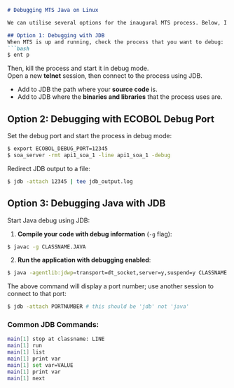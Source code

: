 ```md
# Debugging MTS Java on Linux

We can utilise several options for the inaugural MTS process. Below, I will go over some of the options I have employed.

## Option 1: Debugging with JDB
When MTS is up and running, check the process that you want to debug:
```bash
$ ent p
```

Then, kill the process and start it in debug mode.  
Open a new **telnet** session, then connect to the process using JDB.  
- Add to JDB the path where your **source code** is.  
- Add to JDB where the **binaries and libraries** that the process uses are.  

## Option 2: Debugging with ECOBOL Debug Port
Set the debug port and start the process in debug mode:
```bash
$ export ECOBOL_DEBUG_PORT=12345
$ soa_server -rmt api1_soa_1 -line api1_soa_1 -debug
```

Redirect JDB output to a file:
```bash
$ jdb -attach 12345 | tee jdb_output.log
```

## Option 3: Debugging Java with JDB
Start Java debug using JDB:

1. **Compile your code with debug information** (`-g` flag):
```bash
$ javac -g CLASSNAME.JAVA
```

2. **Run the application with debugging enabled**:
```bash
$ java -agentlib:jdwp=transport=dt_socket,server=y,suspend=y CLASSNAME
```

The above command will display a port number; use another session to connect to that port:
```bash
$ jdb -attach PORTNUMBER # this should be 'jdb' not 'java'
```

### Common JDB Commands:
```bash
main[1] stop at classname: LINE
main[1] run
main[1] list
main[1] print var
main[1] set var=VALUE
main[1] print var
main[1] next
```
```

